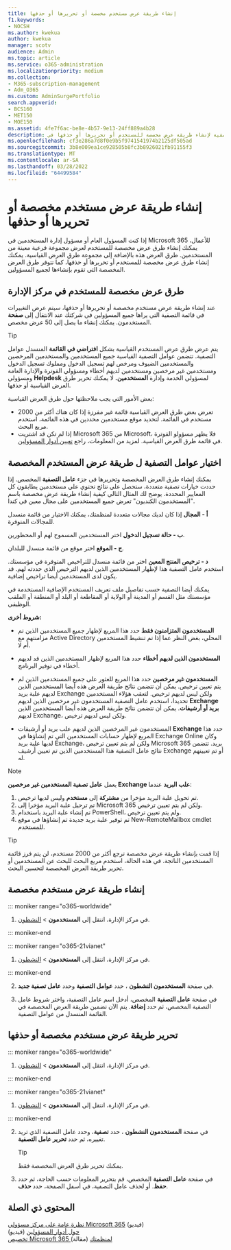 ```yaml
---
title: إنشاء طريقة عرض مستخدم مخصصة أو تحريرها أو حذفها
f1.keywords:
- NOCSH
ms.author: kwekua
author: kwekua
manager: scotv
audience: Admin
ms.topic: article
ms.service: o365-administration
ms.localizationpriority: medium
ms.collection:
- M365-subscription-management
- Adm_O365
ms.custom: AdminSurgePortfolio
search.appverid:
- BCS160
- MET150
- MOE150
ms.assetid: 4fe7f6ac-be8e-4b57-9e13-24ff889a4b28
description: تعرف على كيفية استخدام عوامل التصفية لإنشاء طريقة عرض مخصصة للمستخدم أو تحريرها أو حذفها في Microsoft 365.
ms.openlocfilehash: cf3e286a7d8f0e9b5f9741541974b2125df505ad
ms.sourcegitcommit: 3b8e009ea1ce928505b8fc3b8926021fb91155f3
ms.translationtype: MT
ms.contentlocale: ar-SA
ms.lasthandoff: 03/28/2022
ms.locfileid: "64499584"
---
```

# <a name="create-edit-or-delete-a-custom-user-view"></a>إنشاء طريقة عرض مستخدم مخصصة أو تحريرها أو حذفها

إذا كنت المسؤول العام أو مسؤول إدارة المستخدمين في Microsoft 365 للأعمال، يمكنك إنشاء طرق عرض مخصصة للمستخدم لعرض مجموعة فرعية معينة من المستخدمين. طرق العرض هذه بالإضافة إلى مجموعة طرق العرض القياسية. يمكنك إنشاء طرق عرض مخصصة للمستخدم أو تحريرها أو حذفها، كما تتوفر طرق العرض المخصصة التي تقوم بإنشاءها لجميع المسؤولين.
  
## <a name="custom-user-views-in-the-admin-center"></a>طرق عرض مخصصة للمستخدم في مركز الإدارة

عند إنشاء طريقة عرض مستخدم مخصصة أو تحريرها أو حذفها، سيتم عرض التغييرات في قائمة التصفية  التي يراها جميع المسؤولين في شركتك عند الانتقال إلى **صفحة** المستخدمون. يمكنك إنشاء ما يصل إلى 50 عرض مخصص. 

> [!TIP]
>  يتم عرض طرق عرض المستخدم القياسية بشكل **افتراضي في القائمة** المنسدل عوامل التصفية. تتضمن عوامل التصفية القياسية جميع المستخدمين والمستخدمين المرخصين والمستخدمين الضيوف ومرخص لهم تسجيل الدخول ومملوك تسجيل الدخول ومستخدمين غير مرخصين ومستخدمين لديهم أخطاء ومسؤولي الفوترة والإدارة العامة ومسؤولي **Helpdesk** لمسؤولي الخدمة وإدارة **المستخدمين.** لا يمكنك تحرير طرق العرض القياسية أو حذفها. 

بعض الأمور التي يجب ملاحظتها حول طرق العرض القياسية: 

- تعرض بعض طرق العرض القياسية قائمة غير مفرزة إذا كان هناك أكثر من 2000 مستخدم في القائمة. لتحديد موقع مستخدمين محددين في هذه القائمة، استخدم مربع البحث. 
- إذا لم تكن قد اشتريت Microsoft 365 من Microsoft، فلا يظهر مسؤولو  الفوترة في قائمة طرق العرض القياسية. لمزيد من المعلومات، راجع [تعيين أدوار المسؤولين](assign-admin-roles.md). 
  
## <a name="choose-the-filters-for-your-custom-user-view"></a>اختيار عوامل التصفية ل طريقة عرض المستخدم المخصصة

يمكنك إنشاء طرق العرض المخصصة وتحريرها في جزء **عامل التصفية** المخصص. إذا حددت خيارات تصفية متعددة، ستحصل على نتائج تحتوي على مستخدمين يطابقون كل المعايير المحددة. يوضح لك المثال التالي كيفية إنشاء طريقة عرض مخصصة باسم "المستخدمون الكنديون" تعرض جميع المستخدمين على مجال معين في كندا. 

  
 **أ - المجال** إذا كان لديك مجالات متعددة لمنظمتك، يمكنك الاختيار من قائمة منسدل للمجالات المتوفرة. 
  
 **ب - حالة تسجيل الدخول** اختر المستخدمين المسموح لهم أو المحظورين. 
  
 **ج - الموقع** اختر موقع من قائمة منسدل للبلدان. 
  
 **د - ترخيص المنتج المعين** اختر من قائمة منسدل للتراخيص المتوفرة في مؤسستك. استخدم عامل التصفية هذا لإظهار المستخدمين الذين لديهم الترخيص الذي حددته لهم. قد يكون لدى المستخدمين أيضا تراخيص إضافية. 
  
يمكنك أيضا التصفية حسب تفاصيل ملف تعريف المستخدم الإضافية المستخدمة في مؤسستك مثل القسم أو المدينة أو الولاية أو المقاطعة أو البلد أو المنطقة أو الملقب الوظيفي.
  
 **شروط أخرى:**
  
- **المستخدمون المتزامنون فقط** حدد هذا المربع لإظهار جميع المستخدمين الذين تم مزامنتهم مع Active Directory المحلي، بغض النظر عما إذا تم تنشيط المستخدمين أم لا. 
    
- **المستخدمون الذين لديهم أخطاء** حدد هذا المربع لإظهار المستخدمين الذين قد لديهم أخطاء في توفير البرنامج. 
    
- **المستخدمون غير مرخصين** حدد هذا المربع للعثور على جميع المستخدمين الذين لم يتم تعيين ترخيص. يمكن أن تتضمن نتائج طريقة العرض هذه أيضا المستخدمين الذين لديهم علبة بريد Exchange ولكن ليس لديهم ترخيص. لتعقب هؤلاء المستخدمين تحديدا، استخدم عامل التصفية المستخدمون غير مرخصين الذين لديهم **Exchange بريد أو أرشيفات**. يمكن أن تتضمن نتائج طريقة العرض هذه أيضا المستخدمين الذين لديهم Exchange، ولكن ليس لديهم ترخيص.
    
- المستخدمون غير المرخصين الذين لديهم علب بريد أو أرشيفات **Exchange** حدد هذا المربع لإظهار حسابات المستخدمين التي تم إنشاؤها في Exchange Online وكان لديها علبة بريد Exchange، ولكن لم يتم تعيين ترخيص Microsoft 365 بريد. تتضمن نتائج عامل التصفية هذا المستخدمين الذين تم تعيين أرشيف Exchange أو تم تعيينهم له. 

> [!NOTE]
> يعمل **عامل تصفية المستخدمين غير مرخصين Exchange علب البريد** عندما:
1. تم تحويل علبة البريد مؤخرا من **مشتركة** إلى **مستخدم** وليس لديها ترخيص.
2. تم ترحيل علبة البريد مؤخرا إلى Microsoft 365 ولكن لم يتم تعيين ترخيص.
3. تم إنشاء علبة البريد باستخدام PowerShell، ولم يتم تعيين ترخيص.
4. تم توفير علبة بريد جديدة تم إنشاؤها في موقع New-RemoteMailbox cmdlet للمستخدم.
    
> [!TIP]
> إذا قمت بإنشاء طريقة عرض مخصصة ترجع أكثر من 2000 مستخدم، لن يتم فرز قائمة المستخدمين الناتجة. في هذه الحالة، استخدم مربع البحث للبحث عن المستخدمين أو تحرير طريقة العرض المخصصة لتحسين البحث. 
  
## <a name="create-a-custom-user-view"></a>إنشاء طريقة عرض مستخدم مخصصة

::: moniker range="o365-worldwide"

1. في مركز الإدارة، انتقل إلى **المستخدمون** \> <a href="https://go.microsoft.com/fwlink/p/?linkid=834822" target="_blank">النشطون</a>.
  
::: moniker-end

::: moniker range="o365-21vianet"

1. في مركز الإدارة، انتقل إلى **المستخدمون** \> <a href="https://go.microsoft.com/fwlink/p/?linkid=850628" target="_blank">النشطون</a>.  

::: moniker-end
    
2. في صفحة **المستخدمون النشطون** ، حدد **عوامل التصفية** وحدد **عامل تصفية جديد**.
  
3. في صفحة **عامل التصفية** المخصص، أدخل اسم عامل التصفية، واختر شروط عامل التصفية المخصص، ثم حدد **إضافة**. يتم الآن تضمين طريقة العرض المخصصة في القائمة المنسدل من عوامل التصفية.

## <a name="edit-or-delete-a-custom-user-view"></a>تحرير طريقة عرض مستخدم مخصصة أو حذفها

::: moniker range="o365-worldwide"

1. في مركز الإدارة، انتقل إلى **المستخدمون** \> <a href="https://go.microsoft.com/fwlink/p/?linkid=834822" target="_blank">النشطون</a>.

::: moniker-end

::: moniker range="o365-21vianet"

1. في مركز الإدارة، انتقل إلى **المستخدمون** \> <a href="https://go.microsoft.com/fwlink/p/?linkid=850628" target="_blank">النشطون</a>. 

::: moniker-end 
    
2. في صفحة **المستخدمون النشطون** ، حدد **تصفية**، وحدد عامل التصفية الذي تريد تغييره، ثم حدد **تحرير عامل التصفية**. 
    
    > [!TIP]
    > يمكنك تحرير طرق العرض المخصصة فقط. 
  
3. في صفحة **عامل التصفية** المخصص، قم بتحرير المعلومات حسب الحاجة، ثم حدد **حفظ**. أو لحذف عامل التصفية، في أسفل الصفحة، حدد **حذف**. 

## <a name="related-content"></a>المحتوى ذي الصلة

[نظرة عامة على مركز مسؤولي Microsoft 365](../admin-overview/admin-center-overview.md) (فيديو)\
[حول أدوار المسؤولين](../add-users/about-admin-roles.md) (فيديو)\
[تخصيص Microsoft 365 لمنظمتك](../setup/customize-your-organization-theme.md) (مقالة)


     
